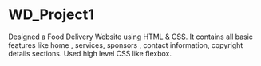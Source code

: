 # WD_Project1
Designed a Food Delivery Website using HTML &amp; CSS. It contains all basic features like home , services, sponsors , contact information, copyright details sections. Used high level CSS like flexbox.
